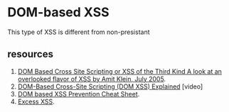 # DOM-based XSS

This type of XSS is different from non-presistant 

## resources
1. [DOM Based Cross Site Scripting or XSS of the Third Kind A look at an overlooked flavor of XSS by Amit Klein, July 2005](http://www.webappsec.org/projects/articles/071105.html).
2. [DOM-Based Cross-Site Scripting (DOM XSS) Explained](https://www.youtube.com/watch?v=_3Wgx1FabIo) [video]
3. [DOM based XSS Prevention Cheat Sheet](https://cheatsheetseries.owasp.org/cheatsheets/DOM_based_XSS_Prevention_Cheat_Sheet.html).
4. [Excess XSS](https://excess-xss.com/).